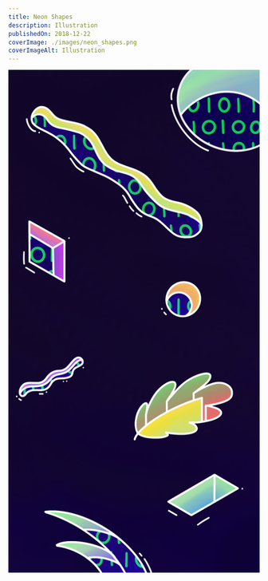 ```yaml
---
title: Neon Shapes
description: Illustration
publishedOn: 2018-12-22
coverImage: ./images/neon_shapes.png
coverImageAlt: Illustration
---
```


![Neon Shapes](./images/neon_shapes.png)
